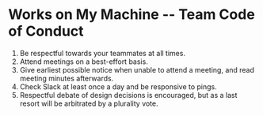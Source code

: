 # Works on My Machine -- Team Code of Conduct
1. Be respectful towards your teammates at all times.
2. Attend meetings on a best-effort basis.
3. Give earliest possible notice when unable to attend a meeting, and read meeting minutes afterwards.
4. Check Slack at least once a day and be responsive to pings.
5. Respectful debate of design decisions is encouraged, but as a last resort will be arbitrated by a plurality vote. 
